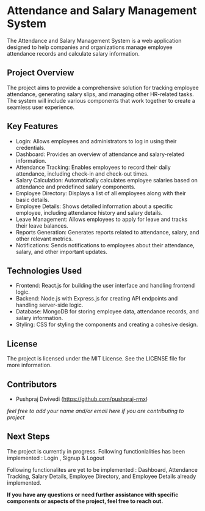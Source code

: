 # Attendance and Salary Management System

The Attendance and Salary Management System is a web application designed to help companies and organizations manage employee attendance records and calculate salary information.

## Project Overview

The project aims to provide a comprehensive solution for tracking employee attendance, generating salary slips, and managing other HR-related tasks. The system will include various components that work together to create a seamless user experience.

## Key Features

* Login: Allows employees and administrators to log in using their credentials.
* Dashboard: Provides an overview of attendance and salary-related information.
* Attendance Tracking: Enables employees to record their daily attendance, including check-in and check-out times.
* Salary Calculation: Automatically calculates employee salaries based on attendance and predefined salary components.
* Employee Directory: Displays a list of all employees along with their basic details.
* Employee Details: Shows detailed information about a specific employee, including attendance history and salary details.
* Leave Management: Allows employees to apply for leave and tracks their leave balances.
* Reports Generation: Generates reports related to attendance, salary, and other relevant metrics.
* Notifications: Sends notifications to employees about their attendance, salary, and other important updates.

## Technologies Used

* Frontend: React.js for building the user interface and handling frontend logic.
* Backend: Node.js with Express.js for creating API endpoints and handling server-side logic.
* Database: MongoDB for storing employee data, attendance records, and salary information.
* Styling: CSS for styling the components and creating a cohesive design.

## License

The project is licensed under the MIT License. See the LICENSE file for more information.

## Contributors

* Pushpraj Dwivedi (https://github.com/pushpraj-rmx)

*feel free to add your name and/or email here if you are contributing to project*

## Next Steps

The project is currently in progress.
Following functionlalities has been implemented : 
Login , Signup & Logout 

Following functionalites are yet to be implemented : 
Dashboard, Attendance Tracking, Salary Details, Employee Directory, and Employee Details already implemented.


**If you have any questions or need further assistance with specific components or aspects of the project, feel free to reach out.**
